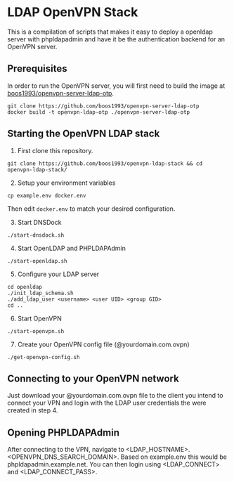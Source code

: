 # LDAP OpenVPN Stack
This is a compilation of scripts that makes it easy to deploy a openldap server with phpldapadmin and have it be the authentication backend for an OpenVPN server.

## Prerequisites
In order to run the OpenVPN server, you will first need to build the image at [boos1993/openvpn-server-ldap-otp](https://github.com/boos1993/openvpn-server-ldap-otp).

```
git clone https://github.com/boos1993/openvpn-server-ldap-otp
docker build -t openvpn-ldap-otp ./openvpn-server-ldap-otp
```
## Starting the OpenVPN LDAP stack
1) First clone this repository.
```
git clone https://github.com/boos1993/openvpn-ldap-stack && cd openvpn-ldap-stack/ 
```
2) Setup your environment variables
```
cp example.env docker.env
```
Then edit `docker.env` to match your desired configuration.

3) Start DNSDock
```
./start-dnsdock.sh
```

4) Start OpenLDAP and PHPLDAPAdmin
```
./start-openldap.sh
```

5) Configure your LDAP server
```
cd openldap
./init_ldap_schema.sh
./add_ldap_user <username> <user UID> <group GID>
cd ..
```

6) Start OpenVPN
```
./start-openvpn.sh
```

7) Create your OpenVPN config file (@yourdomain.com.ovpn)
```
./get-openvpn-config.sh
```

## Connecting to your OpenVPN network
Just download your @yourdomain.com.ovpn file to the client you intend to connect your VPN and login with the LDAP user credentials the were created in step 4. 

## Opening PHPLDAPAdmin
After connecting to the VPN, navigate to <LDAP_HOSTNAME>.<OPENVPN_DNS_SEARCH_DOMAIN>. Based on example.env this would be phpldapadmin.example.net. You can then login using <LDAP_CONNECT> and <LDAP_CONNECT_PASS>.
